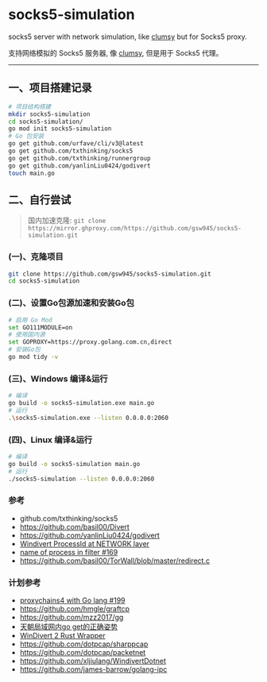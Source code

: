 # socks5-simulation
socks5 server with network simulation, like [clumsy](https://github.com/jagt/clumsy) but for Socks5 proxy.

支持网络模拟的 Socks5 服务器, 像 [clumsy](https://github.com/jagt/clumsy), 但是用于 Socks5 代理。

---

## 一、项目搭建记录
```bash
# 项目结构搭建
mkdir socks5-simulation
cd socks5-simulation/
go mod init socks5-simulation
# Go 包安装
go get github.com/urfave/cli/v3@latest
go get github.com/txthinking/socks5
go get github.com/txthinking/runnergroup
go get github.com/yanlinLiu0424/godivert
touch main.go
```

## 二、自行尝试
>  国内加速克隆:
> `git clone https://mirror.ghproxy.com/https://github.com/gsw945/socks5-simulation.git`

### (一)、克隆项目
```bash
git clone https://github.com/gsw945/socks5-simulation.git
cd socks5-simulation
```

### (二)、设置Go包源加速和安装Go包
```bash
# 启用 Go Mod
set GO111MODULE=on
# 使用国内源
set GOPROXY=https://proxy.golang.com.cn,direct
# 安装Go包
go mod tidy -v
```
### (三)、Windows 编译&运行
```bash
# 编译
go build -o socks5-simulation.exe main.go
# 运行
.\socks5-simulation.exe --listen 0.0.0.0:2060
```

### (四)、Linux 编译&运行
```bash
# 编译
go build -o socks5-simulation main.go
# 运行
./socks5-simulation --listen 0.0.0.0:2060
```

### 参考
- github.com/txthinking/socks5
- https://github.com/basil00/Divert
- https://github.com/yanlinLiu0424/godivert
- [Windivert ProcessId at NETWORK layer](https://stackoverflow.com/questions/58449491/windivert-processid-at-network-layer)
- [name of process in filter #169](https://github.com/basil00/Divert/issues/169#issuecomment-478176492)
- https://github.com/basil00/TorWall/blob/master/redirect.c

### 计划参考
- [proxychains4 with Go lang #199](https://github.com/rofl0r/proxychains-ng/issues/199)
- https://github.com/hmgle/graftcp
- https://github.com/mzz2017/gg
- [天朝局域网内go get的正确姿势](https://blog.scnace.me/post/%E4%B8%BAgo-get%E6%8A%A4%E8%88%AA-/)
- [WinDivert 2 Rust Wrapper](https://github.com/Rubensei/windivert-rust)
- https://github.com/dotpcap/sharppcap
- https://github.com/dotpcap/packetnet
- https://github.com/xljiulang/WindivertDotnet
- https://github.com/james-barrow/golang-ipc
